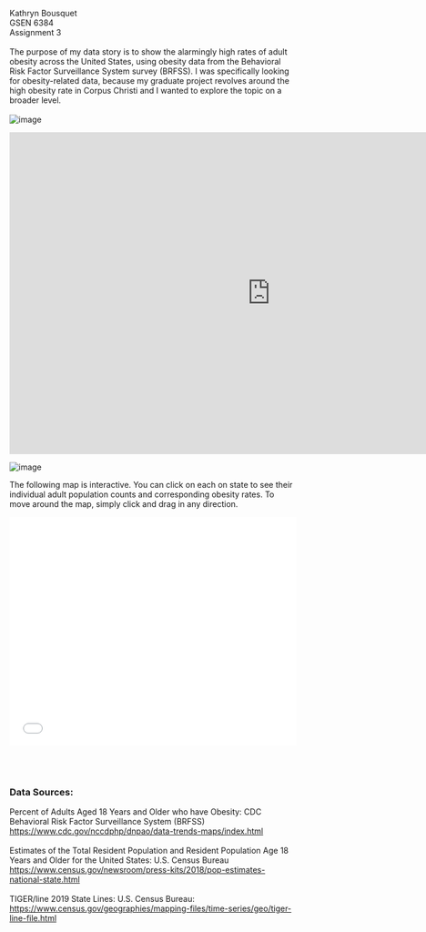 Kathryn Bousquet  
GSEN 6384  
Assignment 3<br><br>
The purpose of my data story is to show the alarmingly high rates of adult obesity across the United States, using obesity data from the Behavioral Risk Factor Surveillance System survey (BRFSS). I was specifically looking for obesity-related data, because my graduate project revolves around the high obesity rate in Corpus Christi and I wanted to explore the topic on a broader level.<br><br>
![image](https://user-images.githubusercontent.com/72675497/95693376-9a60ef80-0bf1-11eb-824c-1379cea49e35.png)


<p align="center">
  <iframe width="916" height="566" seamless frameborder="0" scrolling="no" src="https://docs.google.com/spreadsheets/d/e/2PACX-1vTnUCZcPM0SNIQneX63LM0b_CsqGkqUPJzLeq-TiFur6-ZtKN75kQ3AuY6PJKBkonEAohOtVdb4pykg/pubchart?oid=929191022&amp;format=interactive"></iframe>
</p>

![image](https://user-images.githubusercontent.com/72675497/95692313-94b3db80-0bea-11eb-96fe-eb5388bf39bd.png)

The following map is interactive. You can click on each on state to see their individual adult population counts and corresponding obesity rates. To move around the map, simply click and drag in any direction.

<style>.embed-container {position: relative; padding-bottom: 80%; height: 0; max-width: 100%;} .embed-container iframe, .embed-container object, .embed-container iframe{position: absolute; top: 0; left: 0; width: 100%; height: 100%;} small{position: absolute; z-index: 40; bottom: 0; margin-bottom: -15px;}</style><div class="embed-container"><iframe width="500" height="400" frameborder="0" scrolling="no" marginheight="0" marginwidth="0" title="GSEN6384 Assignment 3" src="//tamucc.maps.arcgis.com/apps/Embed/index.html?webmap=832d3a6c46d84d32a1d7d7de9d03709a&extent=-180,12.8626,-53.4394,64.7214&zoom=false&previewImage=false&scale=false&disable_scroll=false&theme=light"></iframe></div>
<br><br>
### Data Sources:   
Percent of Adults Aged 18 Years and Older who have Obesity: CDC Behavioral Risk Factor Surveillance System (BRFSS)  
https://www.cdc.gov/nccdphp/dnpao/data-trends-maps/index.html<br><br>
Estimates of the Total Resident Population and Resident Population Age 18 Years and Older for the United States: U.S. Census Bureau  
https://www.census.gov/newsroom/press-kits/2018/pop-estimates-national-state.html<br><br>
TIGER/line 2019 State Lines: U.S. Census Bureau:  
https://www.census.gov/geographies/mapping-files/time-series/geo/tiger-line-file.html 
